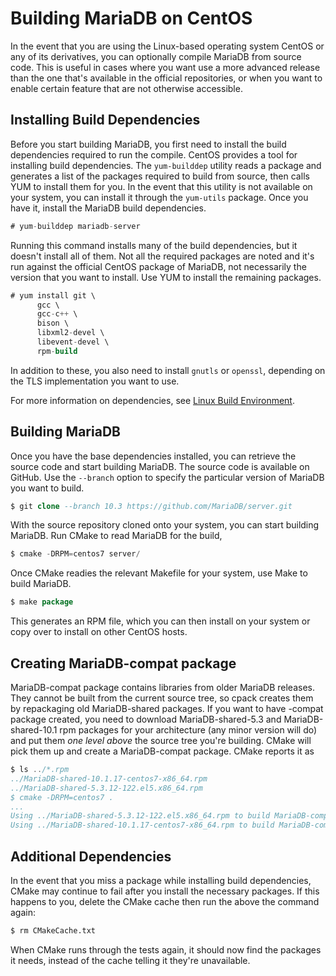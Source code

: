 # Building MariaDB on CentOS

In the event that you are using the Linux-based operating system CentOS or any of its derivatives, you can optionally compile MariaDB from source code.  This is useful in cases where you want use a more advanced release than the one that's available in the official repositories, or when you want to enable certain feature that are not otherwise accessible.

## Installing Build Dependencies

Before you start building MariaDB, you first need to install the build dependencies required to run the compile.  CentOS provides a tool for installing build dependencies.  The `yum-builddep` utility reads a package and generates a list of the packages required to build from source, then calls YUM to install them for you.  In the event that this utility is not available on your system, you can install it through the `yum-utils` package.  Once you have it, install the MariaDB build dependencies.

```sql
# yum-builddep mariadb-server
```

Running this command installs many of the build dependencies, but it doesn't install all of them.  Not all the required packages are noted and it's run against the official CentOS package of MariaDB, not necessarily the version that you want to install.  Use YUM to install the remaining packages.

```sql
# yum install git \
      gcc \
      gcc-c++ \
      bison \
      libxml2-devel \
      libevent-devel \
      rpm-build
```

In addition to these, you also need to install `gnutls` or `openssl`, depending on the TLS implementation you want to use.

For more information on dependencies, see [Linux Build Environment](/mariadb-administration/getting-installing-and-upgrading-mariadb/compiling-mariadb-from-source/Build_Environment_Setup_for_Linux).

## Building MariaDB

Once you have the base dependencies installed, you can retrieve the source code and start building MariaDB.  The source code is available on GitHub.  Use the `--branch` option to specify the particular version of MariaDB you want to build.

```sql
$ git clone --branch 10.3 https://github.com/MariaDB/server.git
```

With the source repository cloned onto your system, you can start building MariaDB.  Run CMake to read MariaDB for the build,

```sql
$ cmake -DRPM=centos7 server/
```

Once CMake readies the relevant Makefile for your system, use Make to build MariaDB.

```sql
$ make package
```

This generates an RPM file, which you can then install on your system or copy over to install on other CentOS hosts.

## Creating MariaDB-compat package

MariaDB-compat package contains libraries from older MariaDB releases. They cannot be built from the current source tree, so cpack creates them by repackaging old MariaDB-shared packages. If you want to have -compat package created, you need to download MariaDB-shared-5.3 and MariaDB-shared-10.1 rpm packages for your architecture (any minor version will do) and put them <em>one level above</em> the source tree you're building. CMake will pick them up and create a MariaDB-compat package. CMake reports it as

```sql
$ ls ../*.rpm
../MariaDB-shared-10.1.17-centos7-x86_64.rpm
../MariaDB-shared-5.3.12-122.el5.x86_64.rpm
$ cmake -DRPM=centos7 .
...
Using ../MariaDB-shared-5.3.12-122.el5.x86_64.rpm to build MariaDB-compat
Using ../MariaDB-shared-10.1.17-centos7-x86_64.rpm to build MariaDB-compat
```

## Additional Dependencies

In the event that you miss a package while installing build dependencies, CMake may continue to fail after you install the necessary packages.  If this happens to you, delete the CMake cache then run the above the command again:

```sql
$ rm CMakeCache.txt
```

When CMake runs through the tests again, it should now find the packages it needs, instead of the cache telling it they're unavailable.